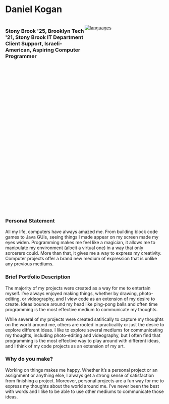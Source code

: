 # Daniel Kogan

<div class="head" style="width: 100%">

<div class="left" style="width: 50%; float: left">

### Stony Brook '25, Brooklyn Tech '21, Stony Brook IT Department Client Support, Israeli-American, Aspiring Computer Programmer
</div>

<div class="right" style="float: right;width: 50%">

[![languages](https://github-readme-stats.vercel.app/api/top-langs/?username=daminals&langs_count=6&hide=html&layout=compact)](https://github-readme-stats.vercel.app/api/top-langs/?username=daminals&langs_count=6&hide=html&layout=compact)
</div>
</div>


<div style="width: 100%">

<!--START_SECTION:waka-->
```text
Week: 28 December, 2021 - 03 January, 2022

Python      12 hrs 22 mins  ██████████████████▒░░░░░░   73.25 % 
Other       1 hr 12 mins    █▓░░░░░░░░░░░░░░░░░░░░░░░   07.17 % 
Markdown    50 mins         █▒░░░░░░░░░░░░░░░░░░░░░░░   05.00 % 
Text        40 mins         █░░░░░░░░░░░░░░░░░░░░░░░░   04.02 % 
sshconfig   20 mins         ▒░░░░░░░░░░░░░░░░░░░░░░░░   01.98 % 
```
<!--END_SECTION:waka-->
</div>

### Personal Statement

All my life, computers have always amazed me. From building block code games to Java GUIs, seeing things I made appear on my screen made my eyes widen. Programming makes me feel like a magician, it allows me to manipulate my environment (albeit a virtual one) in a way that only sorcerers could. More than that, it gives me a way to express my creativity. Computer projects offer a brand new medium of expression that is unlike any previous mediums. 

### Brief Portfolio Description

The majority of my projects were created as a way for me to entertain myself. I’ve always enjoyed making things, whether by drawing, photo-editing, or videography, and I view code as an extension of my desire to create. Ideas bounce around my head like ping-pong balls and often time programming is the most effective medium to communicate my thoughts. 

While several of my projects were created satirically to capture my thoughts on the world around me, others are rooted in practicality or just the desire to explore different ideas. I like to explore several mediums for communicating my thoughts, including photo-editing and videography, but I often find that programming is the most effective way to play around with different ideas, and I think of my code projects as an extension of my art.

### Why do you make?

Working on things makes me happy. Whether it’s a personal project or an assignment or anything else, I always get a strong sense of satisfaction from finishing a project. Moreover, personal projects are a fun way for me to express my thoughts about the world around me. I’ve never been the best with words and I like to be able to use other mediums to communicate those ideas. 
